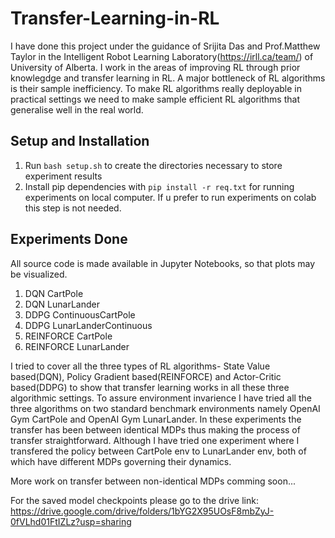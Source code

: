 # Transfer-Learning-in-RL
I have done this project under the guidance of Srijita Das and Prof.Matthew Taylor in the Intelligent Robot Learning Laboratory(https://irll.ca/team/) of University of Alberta. I work in the areas of improving RL through prior knowlegdge and transfer learning in RL. A major bottleneck of RL algorithms is their sample inefficiency. To make RL algorithms really deployable in practical settings we need to make sample efficient RL algorithms that generalise well in the real world.

## Setup and Installation
1. Run `bash setup.sh` to create the directories necessary to store experiment results
2. Install pip dependencies with `pip install -r req.txt` for running experiments on local computer. If u prefer to run experiments on colab this step is not needed.

## Experiments Done
All source code is made available in Jupyter Notebooks, so that plots may be visualized.<br> 
1. DQN CartPole 
2. DQN LunarLander 
3. DDPG ContinuousCartPole 
4. DDPG LunarLanderContinuous 
5. REINFORCE CartPole
6. REINFORCE LunarLander 

I tried to cover all the three types of RL algorithms- State Value based(DQN), Policy Gradient based(REINFORCE) and Actor-Critic based(DDPG) to show that transfer learning works in all these three algorithmic settings. To assure environment invarience I have tried all the three algorithms on two standard benchmark environments namely OpenAI Gym CartPole and OpenAI Gym LunarLander. In these experiments the transfer has been between identical MDPs thus making the process of transfer straightforward. Although I have tried one experiment where I transfered the policy between CartPole env to LunarLander env, both of which have different MDPs governing their dynamics. 

More work on transfer between non-identical MDPs comming soon...

For the saved model checkpoints please go to the drive link: https://drive.google.com/drive/folders/1bYG2X95UOsF8mbZyJ-0fVLhd01FtIZLz?usp=sharing
